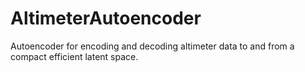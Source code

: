 # AltimeterAutoencoder

Autoencoder for encoding and decoding altimeter data to and from a compact efficient latent space.
